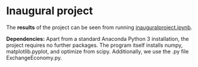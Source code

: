 # Inaugural project

The **results** of the project can be seen from running [inauguralproject.ipynb](inauguralproject.ipynb).

**Dependencies:** Apart from a standard Anaconda Python 3 installation, the project requires no further packages. The program itself installs numpy, matplotlib.pyplot, and optimize from scipy. Additionally, we use the .py file ExchangeEconomy.py.
